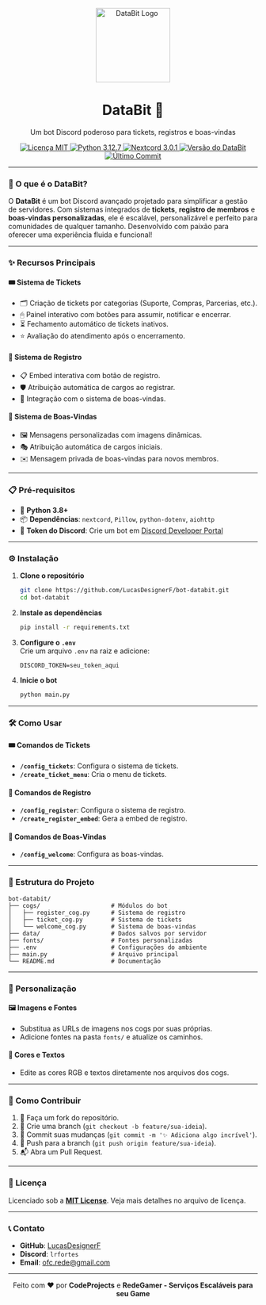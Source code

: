 <p align="center">
  <img src="https://imgur.com/FI0J8Aw.png" alt="DataBit Logo" width="150"/>
</p>

<h1 align="center">DataBit 🤖</h1>
<p align="center">Um bot Discord poderoso para tickets, registros e boas-vindas</p>

<p align="center">
  <a href="https://github.com/LucasDesignerF/bot-databit/blob/main/LICENSE">
    <img src="https://img.shields.io/github/license/LucasDesignerF/bot-databit?style=flat-square&color=brightgreen" alt="Licença MIT"/>
  </a>
  <a href="https://www.python.org/">
    <img src="https://img.shields.io/badge/Python-3.12.7-3776AB?style=flat-square&logo=python" alt="Python 3.12.7"/>
  </a>
  <a href="https://nextcord.readthedocs.io/">
    <img src="https://img.shields.io/badge/Nextcord-3.0.1-7289DA?style=flat-square&logo=discord" alt="Nextcord 3.0.1"/>
  </a>
  <a href="https://github.com/LucasDesignerF/bot-databit/releases">
    <img src="https://img.shields.io/github/v/release/LucasDesignerF/bot-databit?style=flat-square&color=orange" alt="Versão do DataBit"/>
  </a>
  <a href="https://github.com/LucasDesignerF/bot-databit/commits/main">
    <img src="https://img.shields.io/github/last-commit/LucasDesignerF/bot-databit?style=flat-square&color=purple" alt="Último Commit"/>
  </a>
</p>

---

### 🌟 O que é o DataBit?

O **DataBit** é um bot Discord avançado projetado para simplificar a gestão de servidores. Com sistemas integrados de **tickets**, **registro de membros** e **boas-vindas personalizadas**, ele é escalável, personalizável e perfeito para comunidades de qualquer tamanho. Desenvolvido com paixão para oferecer uma experiência fluida e funcional!

---

### ✨ Recursos Principais

#### 🎟 Sistema de Tickets
- 🗂 Criação de tickets por categorias (Suporte, Compras, Parcerias, etc.).
- 🖱 Painel interativo com botões para assumir, notificar e encerrar.
- ⏳ Fechamento automático de tickets inativos.
- ⭐ Avaliação do atendimento após o encerramento.

#### 📝 Sistema de Registro
- 📋 Embed interativa com botão de registro.
- 🛡 Atribuição automática de cargos ao registrar.
- 🔗 Integração com o sistema de boas-vindas.

#### 🎉 Sistema de Boas-Vindas
- 🖼 Mensagens personalizadas com imagens dinâmicas.
- 🎭 Atribuição automática de cargos iniciais.
- ✉️ Mensagem privada de boas-vindas para novos membros.

---

### 📋 Pré-requisitos

- 🐍 **Python 3.8+**
- 📦 **Dependências**: `nextcord`, `Pillow`, `python-dotenv`, `aiohttp`
- 🔑 **Token do Discord**: Crie um bot em [Discord Developer Portal](https://discord.com/developers/applications)

---

### ⚙️ Instalação

1. **Clone o repositório**  
   ```bash
   git clone https://github.com/LucasDesignerF/bot-databit.git
   cd bot-databit
   ```

2. **Instale as dependências**  
   ```bash
   pip install -r requirements.txt
   ```

3. **Configure o `.env`**  
   Crie um arquivo `.env` na raiz e adicione:  
   ```env
   DISCORD_TOKEN=seu_token_aqui
   ```

4. **Inicie o bot**  
   ```bash
   python main.py
   ```

---

### 🛠 Como Usar

#### 🎟 Comandos de Tickets
- **`/config_tickets`**: Configura o sistema de tickets.
- **`/create_ticket_menu`**: Cria o menu de tickets.

#### 📝 Comandos de Registro
- **`/config_register`**: Configura o sistema de registro.
- **`/create_register_embed`**: Gera a embed de registro.

#### 🎉 Comandos de Boas-Vindas
- **`/config_welcome`**: Configura as boas-vindas.

---

### 📂 Estrutura do Projeto

```
bot-databit/
├── cogs/                    # Módulos do bot
│   ├── register_cog.py      # Sistema de registro
│   ├── ticket_cog.py        # Sistema de tickets
│   └── welcome_cog.py       # Sistema de boas-vindas
├── data/                    # Dados salvos por servidor
├── fonts/                   # Fontes personalizadas
├── .env                     # Configurações do ambiente
├── main.py                  # Arquivo principal
└── README.md                # Documentação
```

---

### 🎨 Personalização

#### 🖼 Imagens e Fontes
- Substitua as URLs de imagens nos cogs por suas próprias.
- Adicione fontes na pasta `fonts/` e atualize os caminhos.

#### 🌈 Cores e Textos
- Edite as cores RGB e textos diretamente nos arquivos dos cogs.

---

### 🤝 Como Contribuir

1. 🍴 Faça um fork do repositório.
2. 🌿 Crie uma branch (`git checkout -b feature/sua-ideia`).
3. 💾 Commit suas mudanças (`git commit -m '✨ Adiciona algo incrível'`).
4. 🚀 Push para a branch (`git push origin feature/sua-ideia`).
5. 📬 Abra um Pull Request.

---

### 📜 Licença

Licenciado sob a **[MIT License](LICENSE)**. Veja mais detalhes no arquivo de licença.

---

### 📞 Contato

- **GitHub**: [LucasDesignerF](https://github.com/LucasDesignerF)
- **Discord**: `lrfortes`
- **Email**: [ofc.rede@gmail.com](mailto:ofc.rede@gmail.com)

---

<p align="center">
  Feito com ❤️ por <strong>CodeProjects</strong> e <strong>RedeGamer - Serviços Escaláveis para seu Game</strong>
</p>

